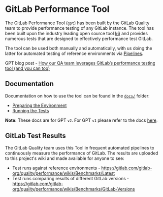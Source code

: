 # GitLab Performance Tool

The GitLab Performance Tool (`gpt`) has been built by the GitLab Quality team to provide performance testing of any GitLab instance. The tool has been built upon the industry leading open source tool [k6](https://k6.io) and provides numerous tests that are designed to effectively performance test GitLab.

The tool can be used both manually and automatically, with us doing the latter for automated testing of reference environments via [Pipelines](https://gitlab.com/gitlab-org/quality/performance/pipeline_schedules).

GPT blog post - [How our QA team leverages GitLab’s performance testing tool (and you can too)](https://about.gitlab.com/blog/2020/02/18/how-were-building-up-performance-testing-of-gitlab/)

## Documentation

Documentation on how to use the tool can be found in the [`docs/`](/docs/README.md) folder:

* [Preparing the Environment](docs/environment_prep.md)
* [Running the Tests](docs/k6.md)

**Note:** These docs are for GPT `v2`. For GPT `v1` please refer to the docs [here](https://gitlab.com/gitlab-org/quality/performance/-/blob/v1-master/README.md).

## GitLab Test Results

The GitLab Quality team uses this Tool in frequent automated pipelines to continuously measure the performance of GitLab. The results are uploaded to this project's wiki and made available for anyone to see:

* Test runs against reference environments - https://gitlab.com/gitlab-org/quality/performance/wikis/Benchmarks/Latest
* Test runs comparing results of different GitLab versions - https://gitlab.com/gitlab-org/quality/performance/wikis/Benchmarks/GitLab-Versions
